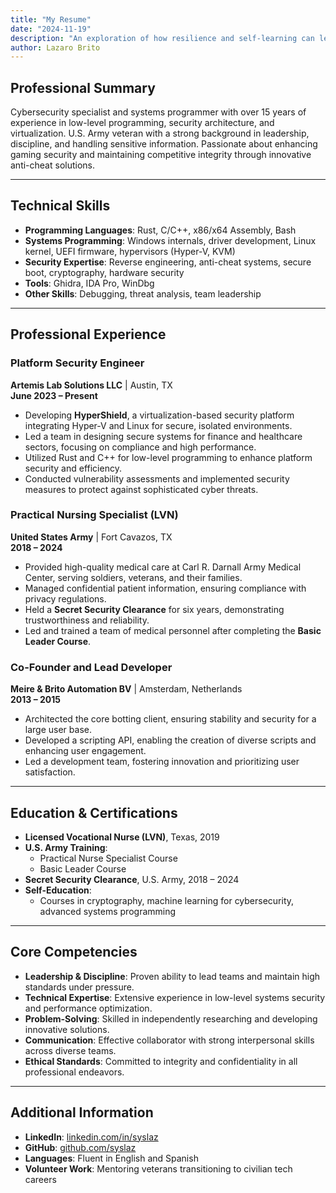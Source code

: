 ```yaml
---
title: "My Resume"
date: "2024-11-19"
description: "An exploration of how resilience and self-learning can lead to remarkable achievements."
author: Lazaro Brito
---
```

## Professional Summary  

Cybersecurity specialist and systems programmer with over 15 years of experience in low-level programming, security architecture, and virtualization. U.S. Army veteran with a strong background in leadership, discipline, and handling sensitive information. Passionate about enhancing gaming security and maintaining competitive integrity through innovative anti-cheat solutions.

---

## Technical Skills  

- **Programming Languages**: Rust, C/C++, x86/x64 Assembly, Bash  
- **Systems Programming**: Windows internals, driver development, Linux kernel, UEFI firmware, hypervisors (Hyper-V, KVM)  
- **Security Expertise**: Reverse engineering, anti-cheat systems, secure boot, cryptography, hardware security  
- **Tools**: Ghidra, IDA Pro, WinDbg  
- **Other Skills**: Debugging, threat analysis, team leadership  

---

## Professional Experience  

### **Platform Security Engineer**  

**Artemis Lab Solutions LLC** | Austin, TX  
**June 2023 – Present**  

- Developing **HyperShield**, a virtualization-based security platform integrating Hyper-V and Linux for secure, isolated environments.  
- Led a team in designing secure systems for finance and healthcare sectors, focusing on compliance and high performance.  
- Utilized Rust and C++ for low-level programming to enhance platform security and efficiency.  
- Conducted vulnerability assessments and implemented security measures to protect against sophisticated cyber threats.  

### **Practical Nursing Specialist (LVN)**  

**United States Army** | Fort Cavazos, TX  
**2018 – 2024**  

- Provided high-quality medical care at Carl R. Darnall Army Medical Center, serving soldiers, veterans, and their families.  
- Managed confidential patient information, ensuring compliance with privacy regulations.  
- Held a **Secret Security Clearance** for six years, demonstrating trustworthiness and reliability.  
- Led and trained a team of medical personnel after completing the **Basic Leader Course**.  

### **Co-Founder and Lead Developer**  

**Meire & Brito Automation BV** | Amsterdam, Netherlands  
**2013 – 2015**  

- Architected the core botting client, ensuring stability and security for a large user base.  
- Developed a scripting API, enabling the creation of diverse scripts and enhancing user engagement.  
- Led a development team, fostering innovation and prioritizing user satisfaction.  

---

## Education & Certifications  

- **Licensed Vocational Nurse (LVN)**, Texas, 2019  
- **U.S. Army Training**:  
  - Practical Nurse Specialist Course  
  - Basic Leader Course  
- **Secret Security Clearance**, U.S. Army, 2018 – 2024  
- **Self-Education**:  
  - Courses in cryptography, machine learning for cybersecurity, advanced systems programming  

---

## Core Competencies  

- **Leadership & Discipline**: Proven ability to lead teams and maintain high standards under pressure.  
- **Technical Expertise**: Extensive experience in low-level systems security and performance optimization.  
- **Problem-Solving**: Skilled in independently researching and developing innovative solutions.  
- **Communication**: Effective collaborator with strong interpersonal skills across diverse teams.  
- **Ethical Standards**: Committed to integrity and confidentiality in all professional endeavors.  

---

## Additional Information  

- **LinkedIn**: [linkedin.com/in/syslaz](https://www.linkedin.com/in/syslaz)  
- **GitHub**: [github.com/syslaz](https://github.com/syslaz)  
- **Languages**: Fluent in English and Spanish  
- **Volunteer Work**: Mentoring veterans transitioning to civilian tech careers  
